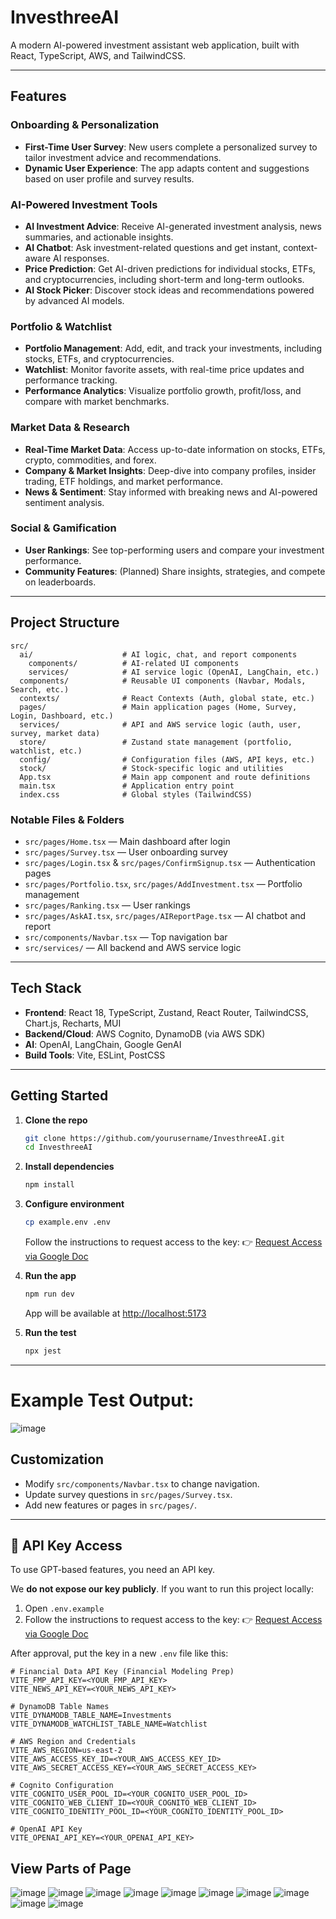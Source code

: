 # InvesthreeAI

A modern AI-powered investment assistant web application, built with React, TypeScript, AWS, and TailwindCSS.



---
## Features

### Onboarding & Personalization
- **First-Time User Survey**: New users complete a personalized survey to tailor investment advice and recommendations.
- **Dynamic User Experience**: The app adapts content and suggestions based on user profile and survey results.

### AI-Powered Investment Tools
- **AI Investment Advice**: Receive AI-generated investment analysis, news summaries, and actionable insights.
- **AI Chatbot**: Ask investment-related questions and get instant, context-aware AI responses.
- **Price Prediction**: Get AI-driven predictions for individual stocks, ETFs, and cryptocurrencies, including short-term and long-term outlooks.
- **AI Stock Picker**: Discover stock ideas and recommendations powered by advanced AI models.

### Portfolio & Watchlist
- **Portfolio Management**: Add, edit, and track your investments, including stocks, ETFs, and cryptocurrencies.
- **Watchlist**: Monitor favorite assets, with real-time price updates and performance tracking.
- **Performance Analytics**: Visualize portfolio growth, profit/loss, and compare with market benchmarks.

### Market Data & Research
- **Real-Time Market Data**: Access up-to-date information on stocks, ETFs, crypto, commodities, and forex.
- **Company & Market Insights**: Deep-dive into company profiles, insider trading, ETF holdings, and market performance.
- **News & Sentiment**: Stay informed with breaking news and AI-powered sentiment analysis.

### Social & Gamification
- **User Rankings**: See top-performing users and compare your investment performance.
- **Community Features**: (Planned) Share insights, strategies, and compete on leaderboards.


---

## Project Structure

```
src/
  ai/                    # AI logic, chat, and report components
    components/          # AI-related UI components
    services/            # AI service logic (OpenAI, LangChain, etc.)
  components/            # Reusable UI components (Navbar, Modals, Search, etc.)
  contexts/              # React Contexts (Auth, global state, etc.)
  pages/                 # Main application pages (Home, Survey, Login, Dashboard, etc.)
  services/              # API and AWS service logic (auth, user, survey, market data)
  store/                 # Zustand state management (portfolio, watchlist, etc.)
  config/                # Configuration files (AWS, API keys, etc.)
  stock/                 # Stock-specific logic and utilities
  App.tsx                # Main app component and route definitions
  main.tsx               # Application entry point
  index.css              # Global styles (TailwindCSS)
```

### Notable Files & Folders

- `src/pages/Home.tsx` — Main dashboard after login
- `src/pages/Survey.tsx` — User onboarding survey
- `src/pages/Login.tsx` & `src/pages/ConfirmSignup.tsx` — Authentication pages
- `src/pages/Portfolio.tsx`, `src/pages/AddInvestment.tsx` — Portfolio management
- `src/pages/Ranking.tsx` — User rankings
- `src/pages/AskAI.tsx`, `src/pages/AIReportPage.tsx` — AI chatbot and report
- `src/components/Navbar.tsx` — Top navigation bar
- `src/services/` — All backend and AWS service logic

---

## Tech Stack

- **Frontend**: React 18, TypeScript, Zustand, React Router, TailwindCSS, Chart.js, Recharts, MUI
- **Backend/Cloud**: AWS Cognito, DynamoDB (via AWS SDK)
- **AI**: OpenAI, LangChain, Google GenAI
- **Build Tools**: Vite, ESLint, PostCSS

---
## Getting Started

1. **Clone the repo**
    ```bash
    git clone https://github.com/yourusername/InvesthreeAI.git
    cd InvesthreeAI
    ```

2. **Install dependencies**
    ```bash
    npm install
    ```

3. **Configure environment**
    ```bash
    cp example.env .env
    ```
    Follow the instructions to request access to the key:
   👉 [Request Access via Google Doc](https://docs.google.com/document/d/1Am2464__TcCagisOEWl6KscyesZszOzOqspMmRVvg-g/edit?usp=sharing)

4. **Run the app**
    ```bash
    npm run dev
    ```
    App will be available at [http://localhost:5173](http://localhost:5173)

5. **Run the test**
    ```bash
    npx jest
    ```
---
# Example Test Output:
![image](https://github.com/user-attachments/assets/ec28ad96-46fa-4703-afa6-dea9ce1bf942)

## Customization

- Modify `src/components/Navbar.tsx` to change navigation.
- Update survey questions in `src/pages/Survey.tsx`.
- Add new features or pages in `src/pages/`.

---

## 🔐 API Key Access

To use GPT-based features, you need an API key.

We **do not expose our key publicly**. If you want to run this project locally:

1. Open `.env.example`
2. Follow the instructions to request access to the key:
   👉 [Request Access via Google Doc](https://docs.google.com/document/d/1Am2464__TcCagisOEWl6KscyesZszOzOqspMmRVvg-g/edit?usp=sharing)

After approval, put the key in a new `.env` file like this:

```env
# Financial Data API Key (Financial Modeling Prep)
VITE_FMP_API_KEY=<YOUR_FMP_API_KEY>
VITE_NEWS_API_KEY=<YOUR_NEWS_API_KEY>

# DynamoDB Table Names
VITE_DYNAMODB_TABLE_NAME=Investments
VITE_DYNAMODB_WATCHLIST_TABLE_NAME=Watchlist

# AWS Region and Credentials
VITE_AWS_REGION=us-east-2
VITE_AWS_ACCESS_KEY_ID=<YOUR_AWS_ACCESS_KEY_ID>
VITE_AWS_SECRET_ACCESS_KEY=<YOUR_AWS_SECRET_ACCESS_KEY>

# Cognito Configuration
VITE_COGNITO_USER_POOL_ID=<YOUR_COGNITO_USER_POOL_ID>
VITE_COGNITO_WEB_CLIENT_ID=<YOUR_COGNITO_WEB_CLIENT_ID>
VITE_COGNITO_IDENTITY_POOL_ID=<YOUR_COGNITO_IDENTITY_POOL_ID>

# OpenAI API Key
VITE_OPENAI_API_KEY=<YOUR_OPENAI_API_KEY>
```

## View Parts of Page
![image](https://github.com/user-attachments/assets/6eab60bf-a859-4cdf-8e41-e984d05cad53)
![image](https://github.com/user-attachments/assets/c031eb88-fcc5-42b0-9d18-7fd0292ea431)
![image](https://github.com/user-attachments/assets/57e87fb3-b5bf-40c8-9e4f-513be2900269)
![image](https://github.com/user-attachments/assets/f68433f7-377e-46d3-9128-30ce69268484)
![image](https://github.com/user-attachments/assets/5be76a97-eb43-4632-9644-a77509a41d36)
![image](https://github.com/user-attachments/assets/79175595-1bd2-4139-be28-ad8de22766d9)
![image](https://github.com/user-attachments/assets/9225bec2-ce72-423f-b881-8cebdd5b4bd1)
![image](https://github.com/user-attachments/assets/ea1efbc0-0805-4912-bf0c-90ea720daca3)
![image](https://github.com/user-attachments/assets/c315468f-19cc-46a9-ab2c-7fa7658aacd6)
![image](https://github.com/user-attachments/assets/76ef6c07-b05e-4478-a7e4-5a99e279a58a)
